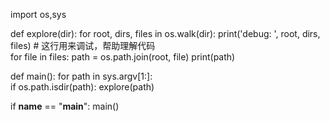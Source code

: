 import os,sys

def explore(dir):
    for root, dirs, files in os.walk(dir):
        print('debug: ', root, dirs, files) # 这行用来调试，帮助理解代码    
        for file in files:
            path = os.path.join(root, file)
            print(path)

 
def main():
    for path in sys.argv[1:]:           
        if os.path.isdir(path):
            explore(path)
			
			
if __name__ == "__main__":
    main()

            
